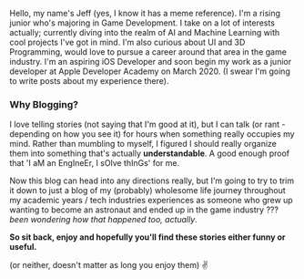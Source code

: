 Hello, my name's Jeff (yes, I know it has a meme reference). I'm a rising junior who's majoring in Game Development. I take on a lot of interests actually; currently diving into the realm of AI and Machine Learning with cool projects I've got in mind. I'm also curious about UI and 3D Programming, would love to pursue a career around that area in the game industry. I'm an aspiring iOS Developer and soon begin my work as a junior developer at Apple Developer Academy on March 2020. (I swear I'm going to write posts about my experience there).

### Why Blogging?
I love telling stories (not saying that I'm good at it), but I can talk (or rant - depending on how you see it) for hours when something really occupies my mind. Rather than mumbling to myself, I figured I should really organize them into something that's actually **understandable**. A good enough proof that 'I aM an EngIneEr, I sOlve thInGs' for me.

Now this blog can head into any directions really, but I'm going to try to trim it down to just a blog of my (probably) wholesome life journey throughout my academic years / tech industries experiences as someone who grew up wanting to become an astronaut and ended up in the game industry ??? *been wondering how that happened too, actually*.

**So sit back, enjoy and hopefully you'll find these stories either funny or useful.** 

(or neither, doesn't matter as long you enjoy them) ✌️